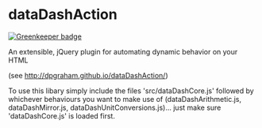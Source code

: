 dataDashAction
==============

[![Greenkeeper badge](https://badges.greenkeeper.io/dpgraham/dataDashAction.svg)](https://greenkeeper.io/)

An extensible, jQuery plugin for automating dynamic behavior on your HTML

(see http://dpgraham.github.io/dataDashAction/)

To use this libary simply include the files 'src/dataDashCore.js' followed by whichever behaviours
you want to make use of (dataDashArithmetic.js, dataDashMirror.js, dataDashUnitConversions.js)...
just make sure 'dataDashCore.js' is loaded first.
